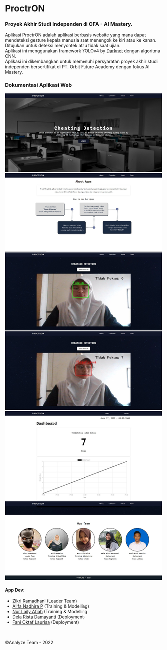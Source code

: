 # ProctrON
### Proyek Akhir Studi Independen di OFA - AI Mastery.<br>

Aplikasi ProctrON adalah aplikasi berbasis website yang mana dapat mendeteksi gesture kepala manusia saat menengok ke kiri atau ke kanan.
Ditujukan untuk deteksi menyontek atau tidak saat ujian.<br>
Aplikasi ini menggunakan framework YOLOv4 by [Darknet](https://pages.github.com/AlexeyAB) dengan algoritma CNN. <br>
Aplikasi ini dikembangkan untuk memenuhi persyaratan proyek akhir studi independen bersertifikat di PT. Orbit Future Academy dengan fokus AI Mastery.

### Dokumentasi Aplikasi Web

![](images/main.jpg)
![](images/about.jpg)
![](images/deteksi1.jpg)
![](images/deteksi2.jpg)
![](images/dashboard.jpg)
![](images/team.jpg)



#### App Dev:
  - [Zikri Ramadhani](https://github.com/lyleoo) (Leader Team)
  - [Alifa Nadhira P](https://github.com/alifanadhira) (Training & Modelling)
  - [Nur Laily Afiah](https://github.com/lailyafiah) (Training & Modelling
  - [Dela Rista Damayanti](https://github.com/delarista) (Deployment)
  - [Fani Oktaf Laurisa](https://github.com/fandenfraat) (Deployment)

<br><br>
&copy;Analyze Team - 2022
